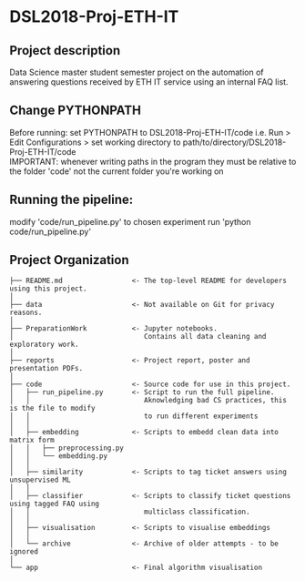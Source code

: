 # DSL2018-Proj-ETH-IT
## Project description
Data Science master student semester project on the automation of answering questions received by ETH IT service using an internal FAQ list.

## Change PYTHONPATH
Before running: set PYTHONPATH to DSL2018-Proj-ETH-IT/code
i.e. Run > Edit Configurations > set working directory to path/to/directory/DSL2018-Proj-ETH-IT/code \
IMPORTANT: whenever writing paths in the program they must be relative to the folder 'code' not the current folder you're 
working on 

## Running the pipeline:
modify 'code/run_pipeline.py' to chosen experiment
run 'python code/run_pipeline.py' 

Project Organization
------------

    ├── README.md                 <- The top-level README for developers using this project.
    │
    ├── data                      <- Not available on Git for privacy reasons.
    │
    ├── PreparationWork           <- Jupyter notebooks. 
    │                                Contains all data cleaning and exploratory work.
    │
    ├── reports                   <- Project report, poster and presentation PDFs.
    │
    ├── code                      <- Source code for use in this project.
    │   ├── run_pipeline.py       <- Script to run the full pipeline.
    │   │                            Aknowledging bad CS practices, this is the file to modify 
    │   │                            to run different experiments
    │   │
    │   ├── embedding             <- Scripts to embedd clean data into matrix form
    │   │   ├── preprocessing.py
    │   │   └── embedding.py
    │   │
    │   ├── similarity            <- Scripts to tag ticket answers using unsupervised ML
    │   │   
    │   ├── classifier            <- Scripts to classify ticket questions using tagged FAQ using 
    │   │                            multiclass classification.
    │   │                            
    │   ├── visualisation         <- Scripts to visualise embeddings
    │   │
    │   └── archive               <- Archive of older attempts - to be ignored
    │
    └── app                       <- Final algorithm visualisation


